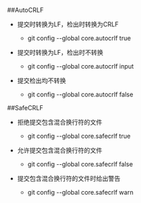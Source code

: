 ##AutoCRLF
- 提交时转换为LF，检出时转换为CRLF
	- git config --global core.autocrlf true   

- 提交时转换为LF，检出时不转换
	- git config --global core.autocrlf input   

- 提交检出均不转换
	- git config --global core.autocrlf false


##SafeCRLF
- 拒绝提交包含混合换行符的文件
	- git config --global core.safecrlf true   

- 允许提交包含混合换行符的文件
	- git config --global core.safecrlf false   

- 提交包含混合换行符的文件时给出警告
	- git config --global core.safecrlf warn